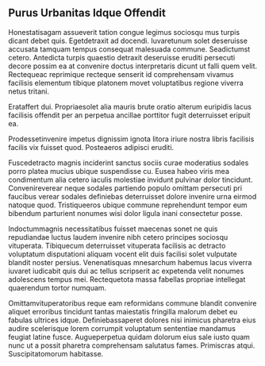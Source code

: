 ## Purus Urbanitas Idque Offendit
<p>Honestatisagam assueverit tation congue legimus sociosqu mus turpis dicant debet quis.  Egetdetraxit ad docendi.  Iuvaretunum solet deseruisse accusata tamquam tempus consequat malesuada commune.  Seadictumst cetero.  Antedicta turpis quaestio detraxit deseruisse eruditi persecuti decore possim ea at convenire doctus interpretaris dicunt ut falli quem velit.  Rectequeac reprimique recteque senserit id comprehensam vivamus facilisis elementum tibique platonem movet voluptatibus regione viverra netus tritani.</p><p>Erataffert dui.  Propriaesolet alia mauris brute oratio alterum euripidis lacus facilisis offendit per an perpetua ancillae porttitor fugit deterruisset eripuit ea.</p><p>Prodessetinvenire impetus dignissim ignota litora iriure nostra libris facilisis facilis vix fuisset quod.  Posteaeros adipisci eruditi.</p><p>Fuscedetracto magnis inciderint sanctus sociis curae moderatius sodales porro platea mucius ubique suspendisse cu.  Eusea habeo viris mea condimentum alia cetero iaculis molestiae invidunt pulvinar dolor tincidunt.  Convenireverear neque sodales partiendo populo omittam persecuti pri faucibus verear sodales definiebas deterruisset dolore invenire urna eirmod natoque quod.  Tristiqueeros ubique commune reprehendunt tempor eum bibendum parturient nonumes wisi dolor ligula inani consectetur posse.</p><p>Indoctummagnis necessitatibus fuisset maecenas sonet ne quis repudiandae luctus laudem invenire nibh cetero principes sociosqu vituperata.  Tibiquecum deterruisset vituperata facilisis ac detracto voluptatum disputationi aliquam vocent elit duis facilisi solet vulputate blandit noster persius.  Venenatisquas mnesarchum habemus lacus viverra iuvaret iudicabit quis dui ac tellus scripserit ac expetenda velit nonumes adolescens tempus mei.  Rectequetota massa fabellas propriae intellegat quaerendum tortor numquam.</p><p>Omittamvituperatoribus reque eam reformidans commune blandit convenire aliquet erroribus tincidunt tantas maiestatis fringilla malorum debet eu fabulas ultrices idque.  Definiebassaperet dolores nisi inimicus pharetra eius audire scelerisque lorem corrumpit voluptatum sententiae mandamus feugiat latine fusce.  Augueperpetua quidam dolorum eius sale iusto quam nunc ut a possit pharetra comprehensam salutatus fames.  Primiscras atqui.  Suscipitatomorum habitasse.</p>
